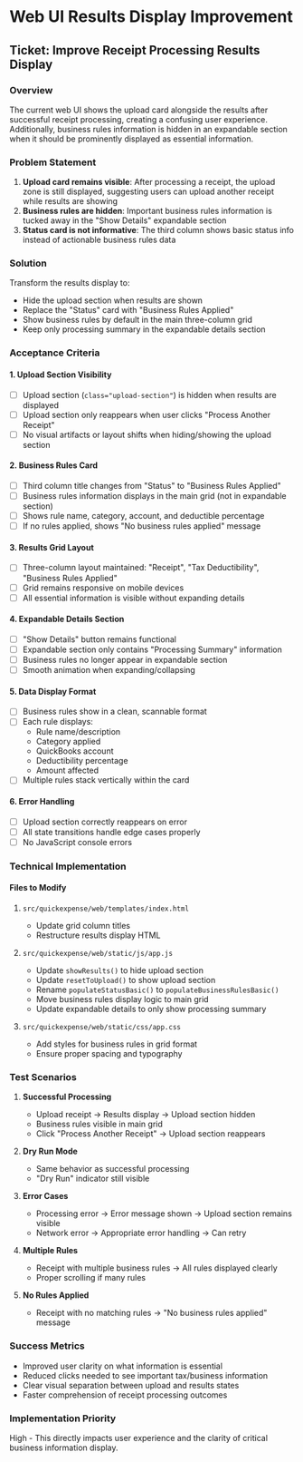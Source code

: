 # Web UI Results Display Improvement

## Ticket: Improve Receipt Processing Results Display

### Overview
The current web UI shows the upload card alongside the results after successful receipt processing, creating a confusing user experience. Additionally, business rules information is hidden in an expandable section when it should be prominently displayed as essential information.

### Problem Statement
1. **Upload card remains visible**: After processing a receipt, the upload zone is still displayed, suggesting users can upload another receipt while results are showing
2. **Business rules are hidden**: Important business rules information is tucked away in the "Show Details" expandable section
3. **Status card is not informative**: The third column shows basic status info instead of actionable business rules data

### Solution
Transform the results display to:
- Hide the upload section when results are shown
- Replace the "Status" card with "Business Rules Applied"
- Show business rules by default in the main three-column grid
- Keep only processing summary in the expandable details section

### Acceptance Criteria

#### 1. Upload Section Visibility
- [ ] Upload section (`class="upload-section"`) is hidden when results are displayed
- [ ] Upload section only reappears when user clicks "Process Another Receipt"
- [ ] No visual artifacts or layout shifts when hiding/showing the upload section

#### 2. Business Rules Card
- [ ] Third column title changes from "Status" to "Business Rules Applied"
- [ ] Business rules information displays in the main grid (not in expandable section)
- [ ] Shows rule name, category, account, and deductible percentage
- [ ] If no rules applied, shows "No business rules applied" message

#### 3. Results Grid Layout
- [ ] Three-column layout maintained: "Receipt", "Tax Deductibility", "Business Rules Applied"
- [ ] Grid remains responsive on mobile devices
- [ ] All essential information is visible without expanding details

#### 4. Expandable Details Section
- [ ] "Show Details" button remains functional
- [ ] Expandable section only contains "Processing Summary" information
- [ ] Business rules no longer appear in expandable section
- [ ] Smooth animation when expanding/collapsing

#### 5. Data Display Format
- [ ] Business rules show in a clean, scannable format
- [ ] Each rule displays:
  - Rule name/description
  - Category applied
  - QuickBooks account
  - Deductibility percentage
  - Amount affected
- [ ] Multiple rules stack vertically within the card

#### 6. Error Handling
- [ ] Upload section correctly reappears on error
- [ ] All state transitions handle edge cases properly
- [ ] No JavaScript console errors

### Technical Implementation

#### Files to Modify
1. `src/quickexpense/web/templates/index.html`
   - Update grid column titles
   - Restructure results display HTML

2. `src/quickexpense/web/static/js/app.js`
   - Update `showResults()` to hide upload section
   - Update `resetToUpload()` to show upload section
   - Rename `populateStatusBasic()` to `populateBusinessRulesBasic()`
   - Move business rules display logic to main grid
   - Update expandable details to only show processing summary

3. `src/quickexpense/web/static/css/app.css`
   - Add styles for business rules in grid format
   - Ensure proper spacing and typography

### Test Scenarios
1. **Successful Processing**
   - Upload receipt → Results display → Upload section hidden
   - Business rules visible in main grid
   - Click "Process Another Receipt" → Upload section reappears

2. **Dry Run Mode**
   - Same behavior as successful processing
   - "Dry Run" indicator still visible

3. **Error Cases**
   - Processing error → Error message shown → Upload section remains visible
   - Network error → Appropriate error handling → Can retry

4. **Multiple Rules**
   - Receipt with multiple business rules → All rules displayed clearly
   - Proper scrolling if many rules

5. **No Rules Applied**
   - Receipt with no matching rules → "No business rules applied" message

### Success Metrics
- Improved user clarity on what information is essential
- Reduced clicks needed to see important tax/business information
- Clear visual separation between upload and results states
- Faster comprehension of receipt processing outcomes

### Implementation Priority
High - This directly impacts user experience and the clarity of critical business information display.
